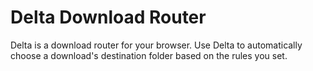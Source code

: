 # Delta Download Router

Delta is a download router for your browser.
Use Delta to automatically choose a download's destination folder based on the rules you set.
